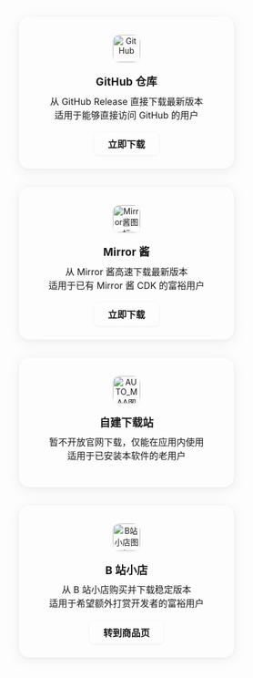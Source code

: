<script setup>
import { onMounted, onBeforeUnmount } from 'vue'

function updateGithubIcon() {
  const isDark = document.documentElement.classList.contains('dark')
  const githubImg = document.querySelector('img[data-icon="github"]')
  if (githubImg) {
    githubImg.src = isDark ? '/resource/github-dark.svg' : '/resource/github.svg'
  }
}

let observer
onMounted(() => {
  updateGithubIcon()
  observer = new MutationObserver(updateGithubIcon)
  observer.observe(document.documentElement, { attributes: true, attributeFilter: ['class'] })
})
onBeforeUnmount(() => {
  observer && observer.disconnect()
})
</script>
<style>
.download-cards {
  display: flex;
  gap: 2rem;
  flex-wrap: wrap;
  margin-bottom: 2rem;
  justify-content: center;
}
.download-card {
  flex: 1 1 280px;
  max-width: 340px;
  background: var(--vp-c-bg);
  border-radius: 18px;
  box-shadow: 0 4px 24px 0 rgba(60,60,60,0.08), 0 1.5px 6px 0 rgba(60,60,60,0.04);
  padding: 2rem 1.2rem 1.5rem 1.2rem;
  text-align: center;
  border: 1.5px solid var(--vp-c-divider);
  transition: box-shadow 0.25s, border-color 0.25s, transform 0.18s;
  position: relative;
  overflow: hidden;
}
.download-card:hover {
  box-shadow: 0 8px 32px 0 rgba(60,60,60,0.16), 0 2px 8px 0 rgba(60,60,60,0.08);
  border-color: var(--vp-c-brand);
  transform: translateY(-4px) scale(1.025);
}
.download-card picture {
  display: flex;
  justify-content: center;
  align-items: center;
  margin-bottom: 1.2rem;
}
.download-card img {
  width: 54px;
  height: 54px;
  border-radius: 12px;
  background: var(--vp-c-bg-soft);
  box-shadow: 0 1px 4px 0 rgba(60,60,60,0.08);
}
.download-card-title {
  font-size: 1.18rem;
  font-weight: 700;
  margin-bottom: 0.6rem;
  letter-spacing: 0.01em;
}
.download-card-desc {
  color: var(--vp-c-text-2);
  font-size: 1rem;
  margin-bottom: 1.2rem;
  min-height: 2.5em;
}
.download-card a {
  display: inline-block;
  padding: 0.5em 1.5em;
    background: var(--vp-c-brand);
    color: var(--vp-c-bg);
  border-radius: 8px;
  text-decoration: none;
  font-weight: 600;
  font-size: 1.02rem;
  box-shadow: 0 1px 4px 0 rgba(60,60,60,0.08);
    transition: none;
}
  .download-card a:hover {
  background: var(--vp-c-brand);
  color: var(--vp-c-bg);
  box-shadow: 0 1px 4px 0 rgba(60,60,60,0.08);
  transform: none;
}
@media (max-width: 900px) {
  .download-cards {
    flex-direction: column;
    gap: 1.2rem;
    align-items: center;
  }
  .download-card {
    max-width: 98vw;
    width: 100%;
  }
}
</style>

<div class="download-cards">

  <div class="download-card">
    <div style="display:flex;justify-content:center;align-items:center;margin-bottom:1.2rem;">
      <img data-icon="github" src="/resource/github.svg" alt="GitHub" style="width:48px;height:48px;">
    </div>
    <div class="download-card-title">GitHub 仓库</div>
    <div class="download-card-desc">从 GitHub Release 直接下载最新版本<br>适用于能够直接访问 GitHub 的用户</div>
    <a href="https://github.com/DLmaster361/AUTO_MAA/releases/latest" target="_blank">立即下载</a>
  </div>

  <div class="download-card">
    <picture>
      <img src="https://mirrorchyan.com/favicon.ico" alt="Mirror酱图标" style="width:48px;height:48px;">
    </picture>
    <div class="download-card-title">Mirror 酱</div>
    <div class="download-card-desc">从 Mirror 酱高速下载最新版本<br>适用于已有 Mirror 酱 CDK 的富裕用户</div>
    <a href="https://mirrorchyan.com/zh/projects?rid=AUTO_MAA&scource=AUTO_MAA-Web" target="_blank">立即下载</a>
  </div>

  <div class="download-card">
    <picture>
      <img src="/resource/AUTO_MAA.png" alt="AUTO_MAA图标" style="width:48px;height:48px;">
    </picture>
    <div class="download-card-title">自建下载站</div>
    <div class="download-card-desc">暂不开放官网下载，仅能在应用内使用<br>适用于已安装本软件的老用户</div>
    <!-- <a href="https://example.com/" target="_blank">直接下载</a> -->
  </div>

  <div class="download-card">
    <picture>
      <img src="https://mall.bilibili.com/favicon.ico" alt="B站小店图标" style="width:48px;height:48px;">
    </picture>
    <div class="download-card-title">B 站小店</div>
    <div class="download-card-desc">从 B 站小店购买并下载稳定版本<br>适用于希望额外打赏开发者的富裕用户</div>
    <a href="https://mall.bilibili.com/neul-next/detailuniversal/detail.html?isMerchant=1&page=detailuniversal_detail&saleType=10&itemsId=11306389&loadingShow=1&noTitleBar=1&msource=merchant_share" target="_blank">转到商品页</a>
  </div>

</div>